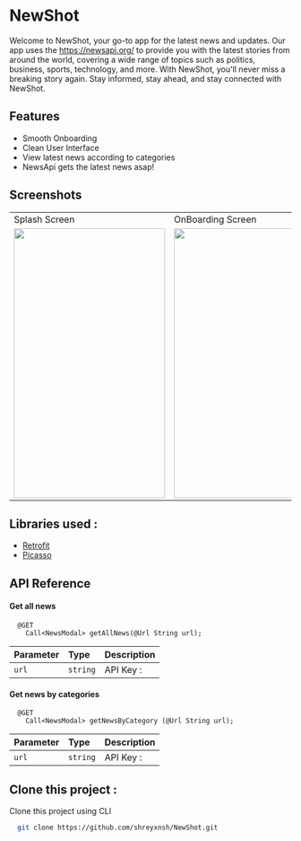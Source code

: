 
# NewShot 

Welcome to NewShot, your go-to app for the latest news and updates. Our app uses the https://newsapi.org/ to provide you with the latest stories from around the world, covering a wide range of topics such as politics, business, sports, technology, and more. With NewShot, you'll never miss a breaking story again. Stay informed, stay ahead, and stay connected with NewShot. 


## Features

- Smooth Onboarding 
- Clean User Interface
- View latest news according to categories 
- NewsApi gets the latest news asap!


## Screenshots

<table>
  <tr>
    <td>Splash Screen</td>
     <td>OnBoarding Screen</td>
     <td>Home Screen</td>
    <td>Different Categories</td>
    <td>Detailed View</td>
  </tr>
  <tr>
    <td><img src="https://user-images.githubusercontent.com/88729972/212486520-35219669-99ef-4cf9-8ef5-1cb2aaddb8a7.jpg" width=270 height=480></td>
    <td><img src="https://user-images.githubusercontent.com/88729972/212486549-300389b8-5a14-4297-82e3-0266a10cc956.jpg" width=270 height=480></td>
    <td><img src="https://user-images.githubusercontent.com/88729972/212486546-a292d6e4-9f41-42ff-a35b-b1ed3d74d771.jpg" width=270 height=480></td>
    <td><img src="https://user-images.githubusercontent.com/88729972/212486544-6b7baa56-e0a5-4280-b84d-67a699c6f43d.jpg" width=270 height=480></td>
    <td><img src="https://user-images.githubusercontent.com/88729972/212486547-c8b7406a-ddc6-4a1f-835e-cef2e2327c0b.jpg" width=270 height=480></td>
  </tr>
 </table>

## Libraries used :

 - [Retrofit](https://github.com/square/retrofit)
 - [Picasso](https://github.com/square/picasso)

## API Reference

#### Get all news

```http
  @GET
    Call<NewsModal> getAllNews(@Url String url);
```

| Parameter | Type     | Description                |
| :-------- | :------- | :------------------------- |
| `url` | `string` | API Key :  |62a221324a2141cfb2134e484eb32a03

#### Get news by categories

```http
  @GET
    Call<NewsModal> getNewsByCategory (@Url String url);
```

| Parameter | Type     | Description                       |
| :-------- | :------- | :-------------------------------- |
| `url`      | `string` | API Key :  |62a221324a2141cfb2134e484eb32a03|



## Clone this project :

Clone this project using CLI 

```bash
  git clone https://github.com/shreyxnsh/NewShot.git
```
    
